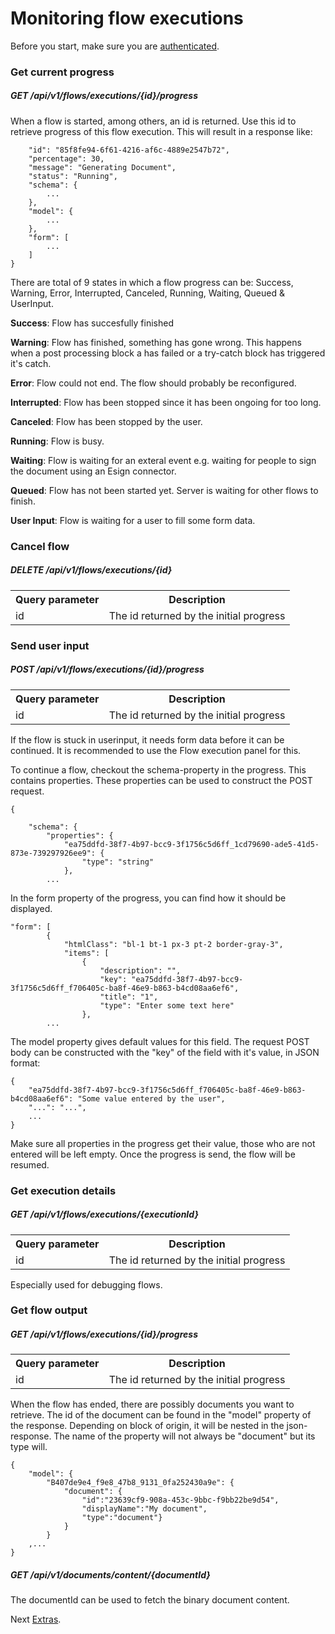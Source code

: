 # Monitoring flow executions

Before you start, make sure you are [authenticated](/1.%20Authentication/Authentication.md).

### Get current progress 

##### GET /api/v1/flows/executions/{id}/progress
When a flow is started, among others, an id is returned. Use this id to retrieve progress of this flow execution. 
This will result in a response like:

```{
    "id": "85f8fe94-6f61-4216-af6c-4889e2547b72",
    "percentage": 30,
    "message": "Generating Document",
    "status": "Running",
    "schema": {
        ...
    },
    "model": {
        ...
    },
    "form": [
        ...
    ]
}
```
There are total of 9 states in which a flow progress can be: Success, Warning, Error, Interrupted, Canceled, 
Running, Waiting, Queued & UserInput.

**Success**: Flow has succesfully finished

**Warning**: Flow has finished, something has gone wrong. This happens when a post processing block a has 
failed or a try-catch block has triggered it's catch.

**Error**: Flow could not end. The flow should probably be reconfigured.

**Interrupted**: Flow has been stopped since it has been ongoing for too long.

**Canceled**: Flow has been stopped by the user.

**Running**: Flow is busy.

**Waiting**: Flow is waiting for an exteral event e.g. waiting for people to sign the document using an 
Esign connector.

**Queued**: Flow has not been started yet. Server is waiting for other flows to finish.

**User Input**: Flow is waiting for a user to fill some form data.

### Cancel flow
##### DELETE /api/v1/flows/executions/{id}
<table>
<tr><th>Query parameter</th><th>Description</th></tr>
<tr><td>id</td><td>The id returned by the initial progress</td></tr>
</table>

### Send user input
##### POST /api/v1/flows/executions/{id}/progress
<table>
<tr><th>Query parameter</th><th>Description</th></tr>
<tr><td>id</td><td>The id returned by the initial progress</td></tr>
</table>

If the flow is stuck in userinput, it needs form data before it can be continued. It is recommended to use the 
Flow execution panel for this.

To continue a flow, checkout the schema-property in the progress. This contains properties. These properties can be used to construct the POST request.
```
{
   
    "schema": {
        "properties": {
            "ea75ddfd-38f7-4b97-bcc9-3f1756c5d6ff_1cd79690-ade5-41d5-873e-739297926ee9": {
                "type": "string"
            },
        ...

```
In the form property of the progress, you can find how it should be displayed.
```
"form": [
        {
            "htmlClass": "bl-1 bt-1 px-3 pt-2 border-gray-3",
            "items": [
                {
                    "description": "",
                    "key": "ea75ddfd-38f7-4b97-bcc9-3f1756c5d6ff_f706405c-ba8f-46e9-b863-b4cd08aa6ef6",
                    "title": "1",
                    "type": "Enter some text here"
                },
        ...
```
The model property gives default values for this field.
The request POST body can be constructed with the "key" of the field with it's value, in JSON format:
```
{
    "ea75ddfd-38f7-4b97-bcc9-3f1756c5d6ff_f706405c-ba8f-46e9-b863-b4cd08aa6ef6": "Some value entered by the user",
    "...": "...",
    ...
}
```

Make sure all properties in the progress get their value, those who are not entered will be left empty. Once the progress is send, the flow will be resumed.

### Get execution details
##### GET /api/v1/flows/executions/{executionId}
<table>
<tr><th>Query parameter</th><th>Description</th></tr>
<tr><td>id</td><td>The id returned by the initial progress</td></tr>
</table>

Especially used for debugging flows.

### Get flow output
##### GET /api/v1/flows/executions/{id}/progress
<table>
<tr><th>Query parameter</th><th>Description</th></tr>
<tr><td>id</td><td>The id returned by the initial progress</td></tr>
</table>

When the flow has ended, there are possibly documents you want to retrieve. The id of the document can be found in the "model" property of the response.
Depending on block of origin, it will be nested in the json-response. The name of the property will not always be "document" but its type will.

```
{
    "model": {
        "B407de9e4_f9e8_47b8_9131_0fa252430a9e": { 
            "document": { 
                "id":"23639cf9-908a-453c-9bbc-f9bb22be9d54",
                "displayName":"My document",
                "type":"document"}
            }
        }
    ,...
}
```

##### GET /api/v1/documents/content/{documentId}
The documentId can be used to fetch the binary document content.


Next [Extras](c.%20Extras.md).
